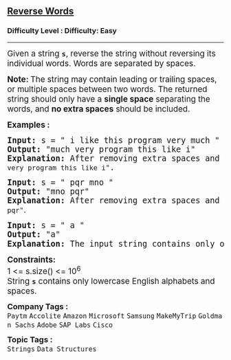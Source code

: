 <h2><a href="https://www.geeksforgeeks.org/problems/reverse-words-in-a-given-string5459/1?page=2&difficulty=Easy&sortBy=submissions">Reverse Words</a></h2><h3>Difficulty Level : Difficulty: Easy</h3><hr><div class="problems_problem_content__Xm_eO"><p><span style="font-size: 14pt;">Given a string <strong><code>s</code></strong>, reverse the string without reversing its individual words. Words are separated by spaces.</span></p>
<p><span style="font-size: 14pt;"><strong>Note: </strong>The string may contain leading or trailing spaces, or multiple spaces between two words. The returned string should only have a <strong>single space</strong> separating the words, and <strong>no extra spaces</strong> should be included.</span></p>
<p><span style="font-size: 14pt;"><strong>Examples :</strong></span></p>
<pre><span style="font-size: 14pt;"><strong>Input: </strong>s = " i like this program very much "<br><strong>Output: </strong>"much very program this like i"<strong>
Explanation: </strong>After removing extra spaces and reversing the whole string (not individual words), the input string becomes <code>"much very program this like i"</code>. </span></pre>
<pre><span style="font-size: 14pt;"><strong>Input: </strong>s = " pqr mno "
<strong>Output: </strong>"mno pqr"<strong>
Explanation: </strong>After removing extra spaces and reversing the whole string, the input string becomes <code>"mno pqr"</code><span style="font-family: -apple-system, BlinkMacSystemFont, 'Segoe UI', Roboto, Oxygen, Ubuntu, Cantarell, 'Open Sans', 'Helvetica Neue', sans-serif;">.</span> </span></pre>
<pre><span style="font-size: 14pt;"><strong>Input: </strong>s = " a "
<strong>Output: </strong>"a"<strong>
Explanation: </strong>The input string contains only one word with extra spaces around it. After removing the extra spaces, the output is <code>"a"</code><span style="font-family: -apple-system, BlinkMacSystemFont, 'Segoe UI', Roboto, Oxygen, Ubuntu, Cantarell, 'Open Sans', 'Helvetica Neue', sans-serif;">.</span><strong style="font-family: -apple-system, BlinkMacSystemFont, 'Segoe UI', Roboto, Oxygen, Ubuntu, Cantarell, 'Open Sans', 'Helvetica Neue', sans-serif;">Constraints:</strong></span></pre>
<p><span style="font-size: 14pt;"><strong>Constraints:</strong><br>1 &lt;= s.size() &lt;= 10<sup>6<br></sup>String <strong><code>s</code></strong> contains only lowercase English alphabets and spaces.</span></p></div><p><span style=font-size:18px><strong>Company Tags : </strong><br><code>Paytm</code>&nbsp;<code>Accolite</code>&nbsp;<code>Amazon</code>&nbsp;<code>Microsoft</code>&nbsp;<code>Samsung</code>&nbsp;<code>MakeMyTrip</code>&nbsp;<code>Goldman Sachs</code>&nbsp;<code>Adobe</code>&nbsp;<code>SAP Labs</code>&nbsp;<code>Cisco</code>&nbsp;<br><p><span style=font-size:18px><strong>Topic Tags : </strong><br><code>Strings</code>&nbsp;<code>Data Structures</code>&nbsp;